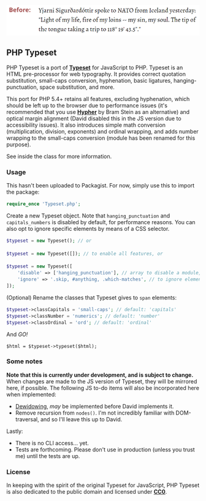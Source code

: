 ![](before_after.gif)

## PHP Typeset

PHP Typeset is a port of **[Typeset](https://github.com/davidmerfield/Typeset)** for JavaScript to PHP. Typeset is an HTML pre-processor for web typography. It provides correct quotation substitution, small-caps conversion, hyphenation, basic ligatures, hanging-punctuation, space substitution, and more.

This port for PHP 5.4+ retains all features, excluding hyphenation, which should be left up to the browser due to performance issues (it's recommended that you use **[Hypher](https://github.com/bramstein/hypher)** by Bram Stein as an alternative) and optical margin alignment (David disabled this in the JS version due to accessibility issues). It also introduces simple math conversion (multiplication, division, exponents) and ordinal wrapping, and adds number wrapping to the small-caps conversion (module has been renamed for this purpose).

See inside the class for more information.

### Usage

This hasn't been uploaded to Packagist. For now, simply use this to import the package:

```php
require_once 'Typeset.php';
```

Create a new Typeset object. Note that `hanging_punctuation` and `capitals_numbers` is disabled by default, for performance reasons. You can also opt to ignore specific elements by means of a CSS selector.

```php
$typeset = new Typeset(); // or

$typeset = new Typeset([]); // to enable all features, or

$typeset = new Typeset([
    'disable' => ['hanging_punctuation'], // array to disable a module, or
    'ignore' => '.skip, #anything, .which-matches', // to ignore elements.
]);
```

(Optional) Rename the classes that Typeset gives to `span` elements:

```php
$typeset->classCapitals = 'small-caps'; // default: 'capitals'
$typeset->classNumber = 'numerics'; // default: 'number'
$typeset->classOrdinal = 'ord'; // default: 'ordinal'
```

And *GO!*

```
$html = $typeset->typeset($html);
```

### Some notes

**Note that this is currently under development, and is subject to change.** When changes are made to the JS version of Typeset, they will be mirrored here, if possible. The following JS to-do items will also be incorporated here when implemented:

- [Dewidowing](https://github.com/davidmerfield/Typeset/issues/34), *may* be implemented before David implements it.
- Remove recursion from `nodes()`. I'm not incredibly familiar with DOM-traversal, and so I'll leave this up to David.

Lastly:

- There is no CLI access... yet.
- Tests are forthcoming. Please don't use in production (unless you trust me) until the tests are up.

### License

In keeping with the spirit of the original Typeset for JavaScript, PHP Typeset is also dedicated to the public domain and licensed under **[CC0](LICENSE.md)**.